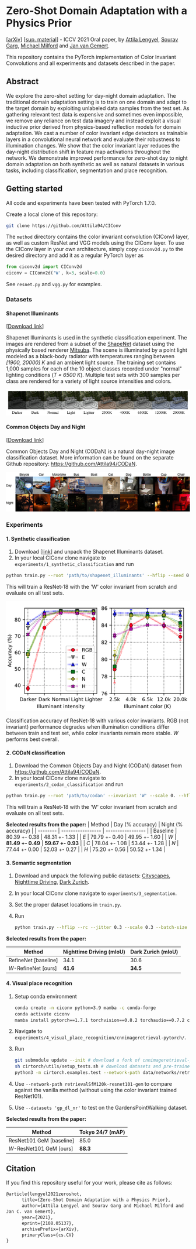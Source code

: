 # Zero-Shot Domain Adaptation with a Physics Prior

[[arXiv](https://arxiv.org/abs/2108.05137)] [[sup. material](supplementary_material.pdf)] - ICCV 2021 Oral paper, by [Attila Lengyel](https://attila94.github.io), [Sourav Garg](https://staff.qut.edu.au/staff/s.garg), [Michael Milford](https://research.qut.edu.au/qcr/Our%20people/michael-milford/) and [Jan van Gemert](http://jvgemert.github.io/index.html).

This repository contains the PyTorch implementation of Color Invariant Convolutions and all experiments and datasets described in the paper.

## Abstract
We explore the zero-shot setting for day-night domain adaptation. The traditional domain adaptation setting is to train on one domain and adapt to the target domain by exploiting unlabeled data samples from the test set. As gathering relevant test data is expensive and sometimes even impossible, we remove any reliance on test data imagery and instead exploit a visual inductive prior derived from physics-based reflection models for domain adaptation. We cast a number of color invariant edge detectors as trainable layers in a convolutional neural network and evaluate their  robustness to illumination changes. We show that the color invariant layer reduces the day-night distribution shift in feature map activations throughout the network. We demonstrate improved performance for zero-shot day to night domain adaptation on both synthetic as well as natural datasets in various tasks, including classification, segmentation and place recognition.

## Getting started

All code and experiments have been tested with PyTorch 1.7.0.

Create a local clone of this repository:
```bash
git clone https://github.com/Attila94/CIConv
```

The `method` directory contains the color invariant convolution (CIConv) layer, as well as custom ResNet and VGG models using the CIConv layer. To use the CIConv layer in your own architecture, simply copy `ciconv2d.py` to the desired directory and add it as a regular PyTorch layer as

```python
from ciconv2d import CIConv2d
ciconv = CIConv2d('W', k=3, scale=0.0)
```

See `resnet.py` and `vgg.py` for examples.

### Datasets

#### Shapenet Illuminants

[[Download link](https://data.4tu.nl/articles/dataset/Shapenet_Illuminants_-_dataset_from_Zero-Shot_Day-Night_Domain_Adaptation_with_a_Physics_Prior_/15141273)]

Shapenet Illuminants is used in the synthetic classification experiment. The images are rendered from a subset of the [ShapeNet](https://shapenet.org) dataset using the physically based renderer [Mitsuba](https://www.mitsuba-renderer.org). The scene is illuminated by a point light modeled as a black-body radiator with temperatures ranging between *[1900, 20000] K* and an ambient light source. The training set contains 1,000 samples for each of the 10 object classes recorded under "normal" lighting conditions (*T = 6500 K*). Multiple test sets with 300 samples per class are rendered for a variety of light source intensities and colors.

![shapenet_illuminants](images/shapenet_illuminants.png)

#### Common Objects Day and Night

[[Download link](https://github.com/Attila94/CODaN)]

Common Objects Day and Night (CODaN) is a natural day-night image classification dataset. More information can be found on the separate Github repository: https://github.com/Attila94/CODaN.

![codan](images/codan.gif)

### Experiments

#### 1. Synthetic classification

1. Download [[link](https://data.4tu.nl/articles/dataset/Shapenet_Illuminants_-_dataset_from_Zero-Shot_Day-Night_Domain_Adaptation_with_a_Physics_Prior_/15141273)] and unpack the Shapenet Illuminants dataset.
2. In your local CIConv clone navigate to `experiments/1_synthetic_classification` and run
```bash
python train.py --root 'path/to/shapenet_illuminants' --hflip --seed 0 --invariant 'W'
```

This will train a ResNet-18 with the 'W' color invariant from scratch and evaluate on all test sets.

![shapenet_illuminants_results](images/shapenet_illuminants_results.png)

Classification  accuracy  of  ResNet-18  with  various  color  invariants. RGB (not invariant) performance degrades when illumination conditions differ between train and test set, while color invariants remain more stable. *W* performs best overall.

#### 2. CODaN classification

1. Download the Common Objects Day and Night (CODaN) dataset from https://github.com/Attila94/CODaN.
2. In your local CIConv clone navigate to `experiments/2_codan_classification` and run
```bash
python train.py --root 'path/to/codan' --invariant 'W' --scale 0. --hflip --jitter 0.3 --rr 20 --seed 0
```

This will train a ResNet-18 with the 'W' color invariant from scratch and evaluate on all test sets.

**Selected results from the paper:**
| Method   | Day (% accuracy) | Night (% accuracy) |
| -------- | ----------------- | ----------------- |
| Baseline | 80.39 +- 0.38     | 48.31 +- 1.33     |
| *E*       | 79.79 +- 0.40     | 49.95 +- 1.60     |
| *W*       | **81.49 +- 0.49** | **59.67 +- 0.93** |
| *C*       | 78.04 +- 1.08     | 53.44 +- 1.28     |
| *N*       | 77.44 +- 0.00     | 52.03 +- 0.27     |
| *H*       | 75.20 +- 0.56     | 50.52 +- 1.34     |

#### 3. Semantic segmentation

1. Download and unpack the following public datasets: [Cityscapes](https://www.cityscapes-dataset.com), [Nighttime Driving](http://data.vision.ee.ethz.ch/daid/NighttimeDriving/NighttimeDrivingTest.zip), [Dark Zurich](https://data.vision.ee.ethz.ch/csakarid/shared/GCMA_UIoU/Dark_Zurich_val_anon.zip).

2. In your local CIConv clone navigate to `experiments/3_segmentation`.

3. Set the proper dataset locations in `train.py`.

4. Run

   ```bash
   python train.py --hflip --rc --jitter 0.3 --scale 0.3 --batch-size 6 --pretrained --invariant 'W'
   ```

**Selected results from the paper:**

| Method               | Nighttime Driving (mIoU) | Dark Zurich (mIoU) |
| -------------------- | ------------------------ | ------------------ |
| RefineNet [baseline] | 34.1                     | 30.6               |
| *W*-RefineNet [ours] | **41.6**                 | **34.5**           |

#### 4. Visual place recognition

1. Setup conda environment

   ```bash
   conda create -n ciconv python=3.9 mamba -c conda-forge
   conda activate ciconv
   mamba install pytorch==1.7.1 torchvision==0.8.2 torchaudio==0.7.2 cudatoolkit=10.1 scikit-image -c pytorch
   ```
2. Navigate to `experiments/4_visual_place_recognition/cnnimageretrieval-pytorch/`.

3. Run

   ```bash
   git submodule update --init # download a fork of cnnimageretrieval-pytorch
   sh cirtorch/utils/setup_tests.sh # download datasets and pre-trained models 
   python3 -m cirtorch.examples.test --network-path data/networks/retrieval-SfM-120k_w_resnet101_gem/model.path.tar --multiscale '[1, 1/2**(1/2), 1/2]' --datasets '247tokyo1k' --whitening 'retrieval-SfM-120k'
   ```
4. Use `--network-path retrievalSfM120k-resnet101-gem` to compare against the vanilla method (without using the color invariant trained ResNet101).

5. Use `--datasets 'gp_dl_nr'` to test on the GardensPointWalking dataset. 

**Selected results from the paper:**

| Method                   | Tokyo 24/7 (mAP) |
| ------------------------ | ---------------- |
| ResNet101 GeM [baseline] | 85.0             |
| *W*-ResNet101 GeM [ours] | **88.3**         |

## Citation

If you find this repository useful for your work, please cite as follows:

```
@article{lengyel2021zeroshot,
      title={Zero-Shot Domain Adaptation with a Physics Prior}, 
      author={Attila Lengyel and Sourav Garg and Michael Milford and Jan C. van Gemert},
      year={2021},
      eprint={2108.05137},
      archivePrefix={arXiv},
      primaryClass={cs.CV}
}
```

